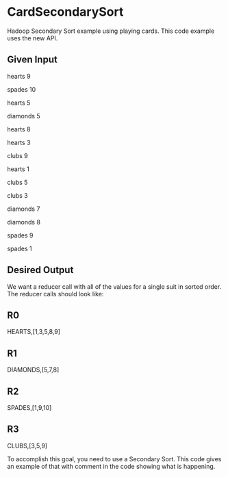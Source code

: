 CardSecondarySort
=================

Hadoop Secondary Sort example using playing cards.  This code example uses the new API.

Given Input
-----------

hearts 9

spades 10

hearts 5

diamonds 5

hearts 8

hearts 3

clubs 9

hearts 1

clubs 5

clubs 3

diamonds 7

diamonds 8

spades 9

spades 1



Desired Output
--------------

We want a reducer call with all of the values for a single suit in sorted order.  The reducer calls should look like:


R0
--

HEARTS,[1,3,5,8,9]


R1
--

DIAMONDS,[5,7,8]


R2
--

SPADES,[1,9,10]


R3
--

CLUBS,[3,5,9]



To accomplish this goal, you need to use a Secondary Sort.  This code gives an example of that with comment in the code showing what is happening.
